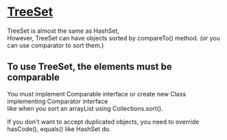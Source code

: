 # [TreeSet](https://docs.oracle.com/javase/8/docs/api/java/util/TreeSet.html)
TreeSet is almost the same as HashSet,  
However, TreeSet can have objects sorted by compareTo() method. (or you can use comparator to sort them.)
 
## To use TreeSet, the elements must be comparable
You must implement Comparable interface or create new Class implementing Comparator interface  
like when you sort an arrayList using Collections.sort().  

If you don't want to accept duplicated objects, you need to override hasCode(), equals() like HashSet do. 